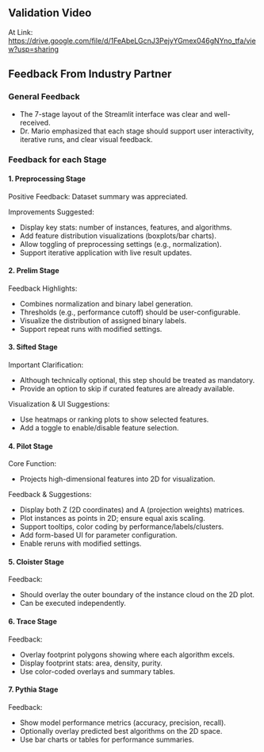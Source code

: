 ## Validation Video

At Link: https://drive.google.com/file/d/1FeAbeLGcnJ3PejyYGmex046gNYno_tfa/view?usp=sharing

## Feedback From Industry Partner
###  General Feedback
- The 7-stage layout of the Streamlit interface was clear and well-received.
- Dr. Mario emphasized that each stage should support user interactivity, iterative runs, and clear visual feedback.

###  Feedback for each Stage
#### 1. Preprocessing Stage
Positive Feedback: Dataset summary was appreciated.

Improvements Suggested:

- Display key stats: number of instances, features, and algorithms.
- Add feature distribution visualizations (boxplots/bar charts).
- Allow toggling of preprocessing settings (e.g., normalization).
- Support iterative application with live result updates.

#### 2. Prelim Stage
Feedback Highlights:
- Combines normalization and binary label generation.
- Thresholds (e.g., performance cutoff) should be user-configurable.
- Visualize the distribution of assigned binary labels.
- Support repeat runs with modified settings.

#### 3. Sifted Stage

Important Clarification:
- Although technically optional, this step should be treated as mandatory.
- Provide an option to skip if curated features are already available.

Visualization & UI Suggestions:
- Use heatmaps or ranking plots to show selected features.
- Add a toggle to enable/disable feature selection.

#### 4. Pilot Stage

Core Function:

- Projects high-dimensional features into 2D for visualization.

Feedback & Suggestions:

- Display both Z (2D coordinates) and A (projection weights) matrices.
- Plot instances as points in 2D; ensure equal axis scaling.
- Support tooltips, color coding by performance/labels/clusters.
- Add form-based UI for parameter configuration.
- Enable reruns with modified settings. 

#### 5. Cloister Stage

Feedback:
- Should overlay the outer boundary of the instance cloud on the 2D plot.
- Can be executed independently.

#### 6. Trace Stage

Feedback:
- Overlay footprint polygons showing where each algorithm excels.
- Display footprint stats: area, density, purity.
- Use color-coded overlays and summary tables.

#### 7. Pythia Stage

Feedback:
- Show model performance metrics (accuracy, precision, recall).
- Optionally overlay predicted best algorithms on the 2D space.
- Use bar charts or tables for performance summaries.
